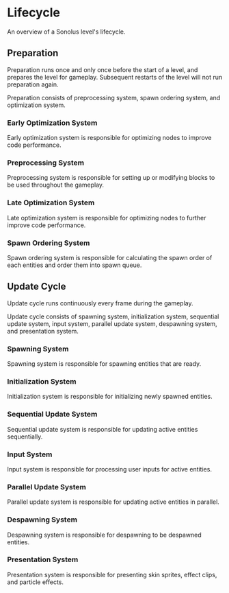 # Lifecycle

An overview of a Sonolus level's lifecycle.

## Preparation

Preparation runs once and only once before the start of a level, and prepares the level for gameplay. Subsequent restarts of the level will not run preparation again.

Preparation consists of preprocessing system, spawn ordering system, and optimization system.

### Early Optimization System

Early optimization system is responsible for optimizing nodes to improve code performance.

### Preprocessing System

Preprocessing system is responsible for setting up or modifying blocks to be used throughout the gameplay.

### Late Optimization System

Late optimization system is responsible for optimizing nodes to further improve code performance.

### Spawn Ordering System

Spawn ordering system is responsible for calculating the spawn order of each entities and order them into spawn queue.

## Update Cycle

Update cycle runs continuously every frame during the gameplay.

Update cycle consists of spawning system, initialization system, sequential update system, input system, parallel update system, despawning system, and presentation system.

### Spawning System

Spawning system is responsible for spawning entities that are ready.

### Initialization System

Initialization system is responsible for initializing newly spawned entities.

### Sequential Update System

Sequential update system is responsible for updating active entities sequentially.

### Input System

Input system is responsible for processing user inputs for active entities.

### Parallel Update System

Parallel update system is responsible for updating active entities in parallel.

### Despawning System

Despawning system is responsible for despawning to be despawned entities.

### Presentation System

Presentation system is responsible for presenting skin sprites, effect clips, and particle effects.
